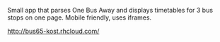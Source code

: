 Small app that parses One Bus Away and displays timetables for 3 bus stops on one page. Mobile friendly, uses iframes.

http://bus65-kost.rhcloud.com/

